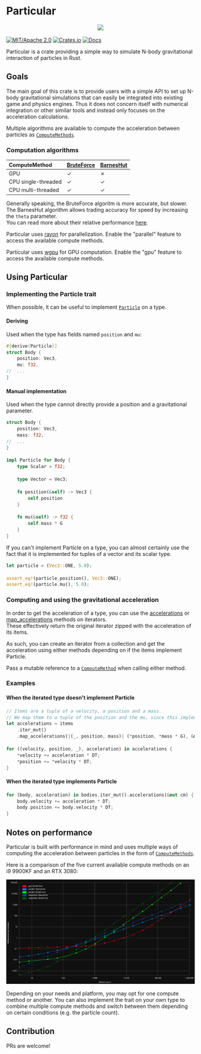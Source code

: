 # Particular

<div align="center"><img src="./particular-showcase.gif"></div>

[![MIT/Apache 2.0](https://img.shields.io/badge/license-MIT%2FApache-blue.svg)](https://github.com/canleskis/particular#license)
[![Crates.io](https://img.shields.io/crates/v/particular)](https://crates.io/crates/particular)
[![Docs](https://docs.rs/particular/badge.svg)](https://docs.rs/particular)

Particular is a crate providing a simple way to simulate N-body gravitational interaction of particles in Rust.

## Goals

The main goal of this crate is to provide users with a simple API to set up N-body gravitational simulations that can easily be integrated into existing game and physics engines.
Thus it does not concern itself with numerical integration or other similar tools and instead only focuses on the acceleration calculations.

Multiple algorithms are available to compute the acceleration between particles as [`ComputeMethods`].

### Computation algorithms

| ComputeMethod       | [BruteForce] | [BarnesHut] |
| :------------------ | :----------- | :---------- |
| GPU                 | &check;      | &cross;     |
| CPU single-threaded | &check;      | &check;     |
| CPU multi-threaded  | &check;      | &check;     |

[BruteForce]: https://en.wikipedia.org/wiki/N-body_problem#Simulation
[BarnesHut]: https://en.wikipedia.org/wiki/Barnes%E2%80%93Hut_simulation

Generally speaking, the BruteForce algoritm is more accurate, but slower. The BarnesHut algorithm allows trading accuracy for speed by increasing the `theta` parameter.  
You can read more about their relative performance [here](#notes-on-performance).

Particular uses [rayon](https://github.com/rayon-rs/rayon) for parallelization. Enable the "parallel" feature to access the available compute methods.

Particular uses [wgpu](https://github.com/gfx-rs/wgpu) for GPU computation. Enable the "gpu" feature to access the available compute methods.

## Using Particular

### Implementing the Particle trait

When possible, it can be useful to implement [`Particle`] on a type.

#### Deriving

Used when the type has fields named `position` and `mu`:

```rust
#[derive(Particle)]
struct Body {
    position: Vec3,
    mu: f32,
//  ...
}
```

#### Manual implementation

Used when the type cannot directly provide a position and a gravitational parameter.

```rust
struct Body {
    position: Vec3,
    mass: f32,
//  ...
}

impl Particle for Body {
    type Scalar = f32;

    type Vector = Vec3;
    
    fn position(&self) -> Vec3 {
        self.position
    }
    
    fn mu(&self) -> f32 {
        self.mass * G
    }
}
```

If you can't implement Particle on a type, you can almost certainly use the fact that it is implemented for tuples of a vector and its scalar type.

```rust
let particle = (Vec3::ONE, 5.0);

assert_eq!(particle.position(), Vec3::ONE);
assert_eq!(particle.mu(), 5.0);
```

### Computing and using the gravitational acceleration

In order to get the acceleration of a type, you can use the [accelerations] or [map_accelerations] methods on iterators.  
These effectively return the original iterator zipped with the acceleration of its items.

As such, you can create an iterator from a collection and get the acceleration using either methods depending on if the items implement Particle.

Pass a mutable reference to a [`ComputeMethod`] when calling either method.

### Examples

#### When the iterated type doesn't implement Particle

```rust
// Items are a tuple of a velocity, a position and a mass.
// We map them to a tuple of the position and the mu, since this implements `Particle`.
let accelerations = items
    .iter_mut()
    .map_accelerations(|(_, position, mass)| (*position, *mass * G), &mut cm);

for ((velocity, position, _), acceleration) in accelerations {
    *velocity += acceleration * DT;
    *position += *velocity * DT;
}
```

#### When the iterated type implements Particle

```rust
for (body, acceleration) in bodies.iter_mut().accelerations(&mut cm) {
    body.velocity += acceleration * DT;
    body.position += body.velocity * DT;
}
```

## Notes on performance

Particular is built with performance in mind and uses multiple ways of computing the acceleration between particles in the form of [`ComputeMethods`].

Here is a comparison of the five current available compute methods on an i9 9900KF and an RTX 3080:

<div align="center"><img src="particular-comparison.png" alt="Performance chart" /></div>

Depending on your needs and platform, you may opt for one compute method or another. You can also implement the trait on your own type to combine multiple compute methods and switch between them depending on certain conditions (e.g. the particle count).

## Contribution

PRs are welcome!

[`Particle`]: https://docs.rs/particular/latest/particular/particle/trait.Particle.html
[`ComputeMethod`]: https://docs.rs/particular/latest/particular/compute_method/trait.ComputeMethod.html
[`ComputeMethods`]: https://docs.rs/particular/latest/particular/compute_method/trait.ComputeMethod.html
[accelerations]: https://docs.rs/particular/latest/particular/iterators/trait.Compute.html#method.accelerations
[map_accelerations]: https://docs.rs/particular/latest/particular/iterators/trait.MapCompute.html#method.map_accelerations
